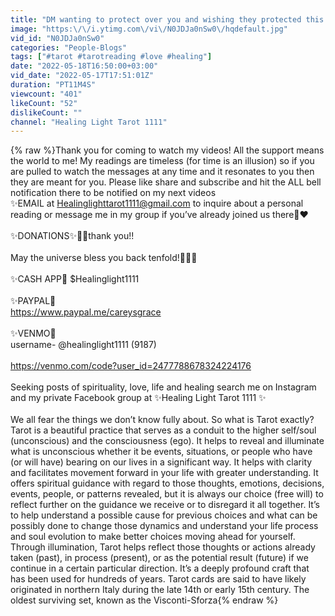 ```yaml
---
title: "DM wanting to protect over you and wishing they protected this connection better in the past"
image: "https:\/\/i.ytimg.com\/vi\/N0JDJa0nSw0\/hqdefault.jpg"
vid_id: "N0JDJa0nSw0"
categories: "People-Blogs"
tags: ["#tarot #tarotreading #love #healing"]
date: "2022-05-18T16:50:00+03:00"
vid_date: "2022-05-17T17:51:01Z"
duration: "PT11M4S"
viewcount: "401"
likeCount: "52"
dislikeCount: ""
channel: "Healing Light Tarot 1111"
---
```

{% raw %}Thank you for coming to watch my videos! All the support means the world to me! My readings are timeless (for time is an illusion) so if you are pulled to watch the messages at any time and it resonates to you then they are meant for you. Please like share and subscribe and hit the ALL bell notification there to be notified on my next videos<br />✨EMAIL at Healinglighttarot1111@gmail.com to inquire about a personal reading or message me in my group if you’ve already joined us there🥰❤️<br /><br />✨DONATIONS✨💛🥰thank you!!<br /><br />May the universe bless you back tenfold!🙏🏻💞<br /><br />✨CASH APP💛 $Healinglight1111 <br /><br />✨PAYPAL💛<br /><a rel="nofollow" target="blank" href="https://www.paypal.me/careysgrace">https://www.paypal.me/careysgrace</a><br /><br />✨VENMO💛 <br />username- @healinglight1111 (9187)<br /><br /><a rel="nofollow" target="blank" href="https://venmo.com/code?user_id=2477788678324224176">https://venmo.com/code?user_id=2477788678324224176</a><br /><br />Seeking posts of spirituality, love, life and healing search me on Instagram and my private Facebook group at ✨Healing Light Tarot 1111 ✨<br /><br />We all fear the things we don’t know fully about. So what is Tarot exactly? Tarot is a beautiful practice that serves as a conduit to the higher self/soul (unconscious) and the consciousness (ego). It helps to reveal and illuminate what is unconscious whether it be events, situations, or people who have (or will have) bearing on our lives in a significant way. It helps with clarity and facilitates movement forward in your life with greater understanding. It offers spiritual guidance with regard to those thoughts, emotions, decisions, events, people, or patterns revealed, but it is always our choice (free will) to reflect further on the guidance we receive or to disregard it all together. It’s to help understand a possible cause for previous choices and what can be possibly done to change those dynamics and understand your life process and soul evolution to make better choices moving ahead for yourself. Through illumination, Tarot helps reflect those thoughts or actions already taken (past), in process (present), or as the potential result (future) if we continue in a certain particular direction. It’s a deeply profound craft that has been used for hundreds of years. Tarot cards are said to have likely originated in northern Italy during the late 14th or early 15th century. The oldest surviving set, known as the Visconti-Sforza{% endraw %}
